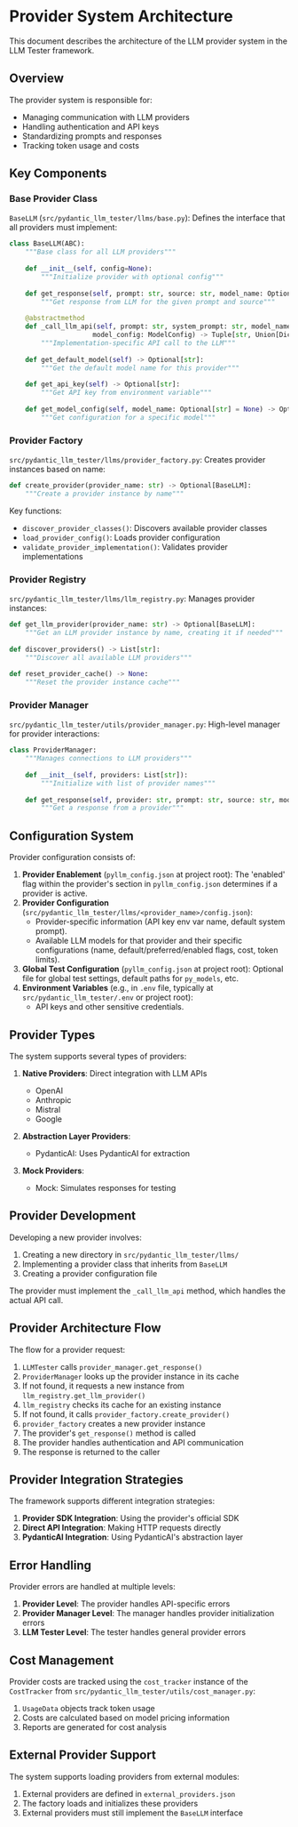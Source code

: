 # Provider System Architecture

This document describes the architecture of the LLM provider system in the LLM Tester framework.

## Overview

The provider system is responsible for:
- Managing communication with LLM providers
- Handling authentication and API keys
- Standardizing prompts and responses
- Tracking token usage and costs

## Key Components

### Base Provider Class

`BaseLLM` (`src/pydantic_llm_tester/llms/base.py`): Defines the interface that all providers must implement:

```python
class BaseLLM(ABC):
    """Base class for all LLM providers"""
    
    def __init__(self, config=None):
        """Initialize provider with optional config"""
        
    def get_response(self, prompt: str, source: str, model_name: Optional[str] = None) -> Tuple[str, UsageData]:
        """Get response from LLM for the given prompt and source"""
        
    @abstractmethod
    def _call_llm_api(self, prompt: str, system_prompt: str, model_name: str, 
                     model_config: ModelConfig) -> Tuple[str, Union[Dict[str, Any], UsageData]]:
        """Implementation-specific API call to the LLM"""
        
    def get_default_model(self) -> Optional[str]:
        """Get the default model name for this provider"""
        
    def get_api_key(self) -> Optional[str]:
        """Get API key from environment variable"""
        
    def get_model_config(self, model_name: Optional[str] = None) -> Optional[ModelConfig]:
        """Get configuration for a specific model"""
```

### Provider Factory

`src/pydantic_llm_tester/llms/provider_factory.py`: Creates provider instances based on name:

```python
def create_provider(provider_name: str) -> Optional[BaseLLM]:
    """Create a provider instance by name"""
```

Key functions:
- `discover_provider_classes()`: Discovers available provider classes
- `load_provider_config()`: Loads provider configuration
- `validate_provider_implementation()`: Validates provider implementations

### Provider Registry

`src/pydantic_llm_tester/llms/llm_registry.py`: Manages provider instances:

```python
def get_llm_provider(provider_name: str) -> Optional[BaseLLM]:
    """Get an LLM provider instance by name, creating it if needed"""
    
def discover_providers() -> List[str]:
    """Discover all available LLM providers"""
    
def reset_provider_cache() -> None:
    """Reset the provider instance cache"""
```

### Provider Manager

`src/pydantic_llm_tester/utils/provider_manager.py`: High-level manager for provider interactions:

```python
class ProviderManager:
    """Manages connections to LLM providers"""
    
    def __init__(self, providers: List[str]):
        """Initialize with list of provider names"""
        
    def get_response(self, provider: str, prompt: str, source: str, model_name: Optional[str] = None) -> Tuple[str, Optional[UsageData]]:
        """Get a response from a provider"""
```

## Configuration System

Provider configuration consists of:

1. **Provider Enablement** (`pyllm_config.json` at project root): The 'enabled' flag within the provider's section in `pyllm_config.json` determines if a provider is active.
2. **Provider Configuration** (`src/pydantic_llm_tester/llms/<provider_name>/config.json`):
   - Provider-specific information (API key env var name, default system prompt).
   - Available LLM models for that provider and their specific configurations (name, default/preferred/enabled flags, cost, token limits).
3. **Global Test Configuration** (`pyllm_config.json` at project root): Optional file for global test settings, default paths for `py_models`, etc.
4. **Environment Variables** (e.g., in `.env` file, typically at `src/pydantic_llm_tester/.env` or project root):
   - API keys and other sensitive credentials.

## Provider Types

The system supports several types of providers:

1. **Native Providers**: Direct integration with LLM APIs
   - OpenAI
   - Anthropic
   - Mistral
   - Google

2. **Abstraction Layer Providers**:
   - PydanticAI: Uses PydanticAI for extraction

3. **Mock Providers**:
   - Mock: Simulates responses for testing

## Provider Development

Developing a new provider involves:

1. Creating a new directory in `src/pydantic_llm_tester/llms/`
2. Implementing a provider class that inherits from `BaseLLM`
3. Creating a provider configuration file

The provider must implement the `_call_llm_api` method, which handles the actual API call.

## Provider Architecture Flow

The flow for a provider request:

1. `LLMTester` calls `provider_manager.get_response()`
2. `ProviderManager` looks up the provider instance in its cache
3. If not found, it requests a new instance from `llm_registry.get_llm_provider()`
4. `llm_registry` checks its cache for an existing instance
5. If not found, it calls `provider_factory.create_provider()`
6. `provider_factory` creates a new provider instance
7. The provider's `get_response()` method is called
8. The provider handles authentication and API communication
9. The response is returned to the caller

## Provider Integration Strategies

The framework supports different integration strategies:

1. **Provider SDK Integration**: Using the provider's official SDK
2. **Direct API Integration**: Making HTTP requests directly
3. **PydanticAI Integration**: Using PydanticAI's abstraction layer

## Error Handling

Provider errors are handled at multiple levels:

1. **Provider Level**: The provider handles API-specific errors
2. **Provider Manager Level**: The manager handles provider initialization errors
3. **LLM Tester Level**: The tester handles general provider errors

## Cost Management

Provider costs are tracked using the `cost_tracker` instance of the `CostTracker` from `src/pydantic_llm_tester/utils/cost_manager.py`:

1. `UsageData` objects track token usage
2. Costs are calculated based on model pricing information
3. Reports are generated for cost analysis

## External Provider Support

The system supports loading providers from external modules:

1. External providers are defined in `external_providers.json`
2. The factory loads and initializes these providers
3. External providers must still implement the `BaseLLM` interface
